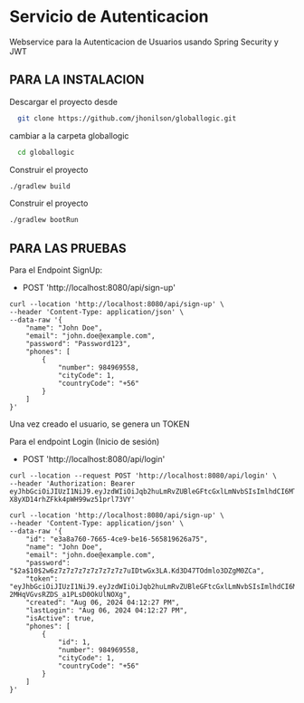 # Servicio de Autenticacion

Webservice para la Autenticacion de Usuarios usando Spring Security y JWT

## PARA LA INSTALACION

Descargar el proyecto desde <github>

```bash
  git clone https://github.com/jhonilson/globallogic.git
```

cambiar a la carpeta globallogic
```bash
  cd globallogic
```

Construir el proyecto
```bash
./gradlew build
```
Construir el proyecto
```bash
./gradlew bootRun
```

## PARA LAS PRUEBAS
Para el Endpoint SignUp:
- POST 'http://localhost:8080/api/sign-up'

```
curl --location 'http://localhost:8080/api/sign-up' \
--header 'Content-Type: application/json' \
--data-raw '{
    "name": "John Doe",
    "email": "john.doe@example.com",
    "password": "Password123",
    "phones": [
        {
            "number": 984969558,
            "cityCode": 1,
            "countryCode": "+56"
        }
    ]
}'
```

Una vez creado el usuario, se genera un TOKEN

Para el endpoint Login (Inicio de sesión) 
- POST 'http://localhost:8080/api/login'

```
curl --location --request POST 'http://localhost:8080/api/login' \
--header 'Authorization: Bearer eyJhbGciOiJIUzI1NiJ9.eyJzdWIiOiJqb2huLmRvZUBleGFtcGxlLmNvbSIsImlhdCI6MTcyMjk3NTE0NywiZXhwIjoxNzIyOTc1MzI3fQ.bvxhEIhGC_Xa-X8yXD14rhZFkk4pWH99wz51prl73VY'
```
```
curl --location 'http://localhost:8080/api/sign-up' \
--header 'Content-Type: application/json' \
--data-raw '{
    "id": "e3a8a760-7665-4ce9-be16-565819626a75",
    "name": "John Doe",
    "email": "john.doe@example.com",
    "password": "$2a$10$2w6z7z7z7z7z7z7z7z7z7uIDtwGx3LA.Kd3D47TOdmlo3DZgM0ZCa",
    "token": "eyJhbGciOiJIUzI1NiJ9.eyJzdWIiOiJqb2huLmRvZUBleGFtcGxlLmNvbSIsImlhdCI6MTcyMjk3NTE1OCwiZXhwIjoxNzIyOTc1MzM4fQ.Xlxz9_fVYM_TQF-2MHqVGvsRZDS_a1PLsD0OkUlNOXg",
    "created": "Aug 06, 2024 04:12:27 PM",
    "lastLogin": "Aug 06, 2024 04:12:27 PM",
    "isActive": true,
    "phones": [
        {
            "id": 1,
            "number": 984969558,
            "cityCode": 1,
            "countryCode": "+56"
        }
    ]
}'
```
